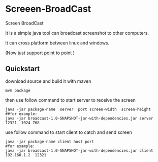 # Screeen-BroadCast
Screen BroadCast 

It is a simple java tool can broadcast screenshot to other computers.

It can cross platform between linux and windows. 

(Now just support point to point )
## Quickstart ##
download source and build it with maven

    mvm package

then use follow command to start server to receive the screen

    java -jar package-name  server  port screen-width  screen-height
    ##for example:
    java -jar broadcast-1.0-SNAPSHOT-jar-with-dependencies.jar server  12321  1024 768

use follow command to start client to catch and send screen

    java -jar package-name client host port
    #for example:
    java -jar broadcast-1.0-SNAPSHOT-jar-with-dependencies.jar client  192.168.1.2  12321  









